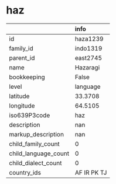 # haz
|                      | info        |
|:---------------------|:------------|
| id                   | haza1239    |
| family_id            | indo1319    |
| parent_id            | east2745    |
| name                 | Hazaragi    |
| bookkeeping          | False       |
| level                | language    |
| latitude             | 33.3708     |
| longitude            | 64.5105     |
| iso639P3code         | haz         |
| description          | nan         |
| markup_description   | nan         |
| child_family_count   | 0           |
| child_language_count | 0           |
| child_dialect_count  | 0           |
| country_ids          | AF IR PK TJ |